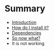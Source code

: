 # Summary

* [Introduction](README.md)
* [How do I install it?](chapters/installation.md)
* [Dependencies](chapters/dependencies.md)
* [So now what?](chapters/so_now_what.md)
* It is not working


